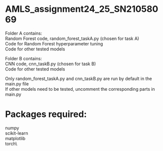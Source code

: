 # AMLS_assignment24_25_SN21058069
Folder A contains:\
Random Forest code,  random_forest_taskA.py (chosen for task A)\
Code for Random Forest hyperparameter tuning\
Code for other tested models

Folder B contains:\
CNN code, cnn_taskB.py (chosen for task B)\
Code for other tested models

Only random_forest_taskA.py and cnn_taskB.py are run by default in the main.py file\
If other models need to be tested, uncomment the corresponding parts in main.py

# Packages required:
numpy\
scikit-learn\
matplotlib\
torch\
